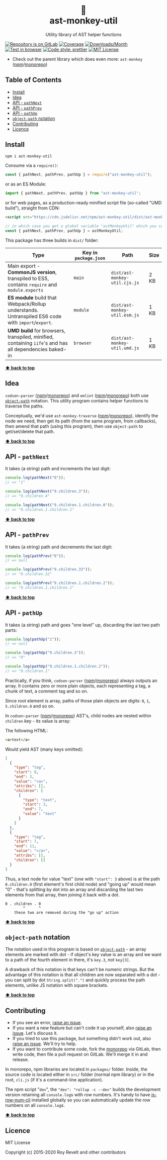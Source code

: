 <div align="center">
  <h1>🐒<br>ast-monkey-util</h1>
</div>

<div align="center"><p>Utility library of AST helper functions</p></div>

[![Repository is on GitLab][gitlab-img]][gitlab-url]
[![Coverage][cov-img]][cov-url]
[![Downloads/Month][downloads-img]][downloads-url]
[![Test in browser][runkit-img]][runkit-url]
[![Code style: prettier][prettier-img]][prettier-url]
[![MIT License][license-img]][license-url]

- Check out the parent library which does even more: `ast-monkey` ([npm](https://www.npmjs.com/package/ast-monkey)/[monorepo](https://gitlab.com/codsen/codsen/tree/master/packages/ast-monkey/))

## Table of Contents

- [Install](#install)
- [Idea](#idea)
- [API - `pathNext`](#api-pathnext)
- [API - `pathPrev`](#api-pathprev)
- [API - `pathUp`](#api-pathup)
- [`object-path` notation](#object-path-notation)
- [Contributing](#contributing)
- [Licence](#licence)

## Install

```bash
npm i ast-monkey-util
```
Consume via a `require()`:

```js
const { pathNext, pathPrev, pathUp } = require("ast-monkey-util");
```

or as an ES Module:

```js
import { pathNext, pathPrev, pathUp } from "ast-monkey-util";
```

or for web pages, as a production-ready minified script file (so-called "UMD build"), straight from CDN:

```html
<script src="https://cdn.jsdelivr.net/npm/ast-monkey-util/dist/ast-monkey-util.umd.js"></script>
```

```js
// in which case you get a global variable "astMonkeyUtil" which you consume like this:
const { pathNext, pathPrev, pathUp } = astMonkeyUtil;
```

This package has three builds in `dist/` folder:

Type            | Key in `package.json` | Path  | Size
----------------|-----------------------|-------|--------
Main export - **CommonJS version**, transpiled to ES5, contains `require` and `module.exports` | `main`                | `dist/ast-monkey-util.cjs.js` | 2 KB
**ES module** build that Webpack/Rollup understands. Untranspiled ES6 code with `import`/`export`. | `module`              | `dist/ast-monkey-util.esm.js` | 1 KB
**UMD build** for browsers, transpiled, minified, containing `iife`'s and has all dependencies baked-in | `browser`            | `dist/ast-monkey-util.umd.js` | 1 KB

**[⬆ back to top](#)**

## Idea

`codsen-parser` ([npm](https://www.npmjs.com/package/codsen-parser)/[monorepo](https://gitlab.com/codsen/codsen/tree/master/packages/codsen-parser/)) and `emlint` ([npm](https://www.npmjs.com/package/emlint)/[monorepo](https://gitlab.com/codsen/codsen/tree/master/packages/emlint/)) both use [`object-path`](https://www.npmjs.com/package/object-path) notation. This utility program contains helper functions to traverse the paths.

Conceptually, we'd use `ast-monkey-traverse` ([npm](https://www.npmjs.com/package/ast-monkey-traverse)/[monorepo](https://gitlab.com/codsen/codsen/tree/master/packages/ast-monkey-traverse/)), identify the node we need, then get its path (from the same program, from callbacks), then amend that path (using this program), then use `object-path` to get/set/delete that path.

**[⬆ back to top](#)**

## API - `pathNext`

It takes (a string) path and increments the last digit:

```js
console.log(pathNext("0"));
// => "1"

console.log(pathNext("9.children.3"));
// => "9.children.4"

console.log(pathNext("9.children.1.children.0"));
// => "9.children.1.children.1"
```

**[⬆ back to top](#)**

## API - `pathPrev`

It takes (a string) path and decrements the last digit:

```js
console.log(pathPrev("0"));
// => null

console.log(pathPrev("9.children.33"));
// => "9.children.32"

console.log(pathPrev("9.children.1.children.2"));
// => "9.children.1.children.1"
```

**[⬆ back to top](#)**

## API - `pathUp`

It takes (a string) path and goes "one level" up, discarding the last two path parts:

```js
console.log(pathUp("1"));
// => null

console.log(pathUp("9.children.3"));
// => "9"

console.log(pathUp("9.children.1.children.2"));
// => "9.children.1"
```

Practically, if you think, `codsen-parser` ([npm](https://www.npmjs.com/package/codsen-parser)/[monorepo](https://gitlab.com/codsen/codsen/tree/master/packages/codsen-parser/)) always outputs an array. It contains zero or more plain objects, each representing a tag, a chunk of text, a comment tag and so on.

Since root element is array, paths of those plain objects are digits: `0`, `1`, `5.children.0` and so on.

In `codsen-parser` ([npm](https://www.npmjs.com/package/codsen-parser)/[monorepo](https://gitlab.com/codsen/codsen/tree/master/packages/codsen-parser/)) AST's, child nodes are nested within `children` key - its value is array:

The following HTML:

```html
<a>text</a>
```

Would yield AST (many keys omitted):

```json
[
  {
    "type": "tag",
    "start": 0,
    "end": 3,
    "value": "<a>",
    "attribs": [],
    "children": [
      {
        "type": "text",
        "start": 3,
        "end": 7,
        "value": "text"
      }
    ]
  },
  {
    "type": "tag",
    "start": 7,
    "end": 11,
    "value": "</a>",
    "attribs": [],
    "children": []
  }
]
```

Thus, a text node for value "text" (one with `"start": 3` above) is at the path `0.children.0` (first element's first child node) and "going up" would mean "0" - that's splitting by dot into an array and discarding the last two elements from that array, then joining it back with a dot.

```
0 . children . 0
        ^      ^
    these two are removed during the "go up" action
```

**[⬆ back to top](#)**

## `object-path` notation

The notation used in this program is based on [`object-path`](https://www.npmjs.com/package/object-path) - an array elements are marked with dot - if object's key value is an array and we want to a path of the fourth element in there, it's `key.3`, not `key[3]`.

A drawback of this notation is that keys can't be numeric strings. But the advantage of this notation is that all children are now separated with a dot - you can split by dot `String.split(".")` and quickly process the path elements, unlike JS notation with square brackets.

**[⬆ back to top](#)**

## Contributing

- If you see an error, [raise an issue](<https://gitlab.com/codsen/codsen/issues/new?issue[title]=ast-monkey-util%20package%20-%20put%20title%20here&issue[description]=**Which%20package%20is%20this%20issue%20for**%3A%20%0Aast-monkey-util%0A%0A**Describe%20the%20issue%20(if%20necessary)**%3A%20%0A%0A%0A%2Fassign%20%40revelt>).
- If you want a new feature but can't code it up yourself, also [raise an issue](<https://gitlab.com/codsen/codsen/issues/new?issue[title]=ast-monkey-util%20package%20-%20put%20title%20here&issue[description]=**Which%20package%20is%20this%20issue%20for**%3A%20%0Aast-monkey-util%0A%0A**Describe%20the%20issue%20(if%20necessary)**%3A%20%0A%0A%0A%2Fassign%20%40revelt>). Let's discuss it.
- If you tried to use this package, but something didn't work out, also [raise an issue](<https://gitlab.com/codsen/codsen/issues/new?issue[title]=ast-monkey-util%20package%20-%20put%20title%20here&issue[description]=**Which%20package%20is%20this%20issue%20for**%3A%20%0Aast-monkey-util%0A%0A**Describe%20the%20issue%20(if%20necessary)**%3A%20%0A%0A%0A%2Fassign%20%40revelt>). We'll try to help.
- If you want to contribute some code, fork the [monorepo](https://gitlab.com/codsen/codsen/) via GitLab, then write code, then file a pull request on GitLab. We'll merge it in and release.

In monorepo, npm libraries are located in `packages/` folder. Inside, the source code is located either in `src/` folder (normal npm library) or in the root, `cli.js` (if it's a command-line application).

The npm script "`dev`", the `"dev": "rollup -c --dev"` builds the development version retaining all `console.log`s with row numbers. It's handy to have [js-row-num-cli](https://www.npmjs.com/package/js-row-num-cli) installed globally so you can automatically update the row numbers on all `console.log`s.

**[⬆ back to top](#)**

## Licence

MIT License

Copyright (c) 2015-2020 Roy Revelt and other contributors

[gitlab-img]: https://img.shields.io/badge/repo-on%20GitLab-brightgreen.svg?style=flat-square
[gitlab-url]: https://gitlab.com/codsen/codsen/tree/master/packages/ast-monkey-util
[cov-img]: https://img.shields.io/badge/coverage-96.3%25-brightgreen.svg?style=flat-square
[cov-url]: https://gitlab.com/codsen/codsen/tree/master/packages/ast-monkey-util
[no-deps-img]: https://img.shields.io/badge/-no%20dependencies-brightgreen?style=flat-square
[no-deps-url]: https://www.npmjs.com/package/ast-monkey-util?activeTab=dependencies
[downloads-img]: https://img.shields.io/npm/dm/ast-monkey-util.svg?style=flat-square
[downloads-url]: https://npmcharts.com/compare/ast-monkey-util
[runkit-img]: https://img.shields.io/badge/runkit-test_in_browser-a853ff.svg?style=flat-square
[runkit-url]: https://npm.runkit.com/ast-monkey-util
[prettier-img]: https://img.shields.io/badge/code_style-prettier-ff69b4.svg?style=flat-square
[prettier-url]: https://prettier.io
[license-img]: https://img.shields.io/badge/licence-MIT-51c838.svg?style=flat-square
[license-url]: https://gitlab.com/codsen/codsen/blob/master/LICENSE
